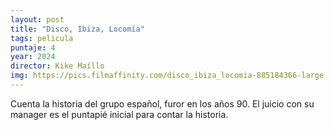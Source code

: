 ```yaml
---
layout: post
title: "Disco, Ibiza, Locomía"
tags: pelicula
puntaje: 4
year: 2024
director: Kike Maíllo
img: https://pics.filmaffinity.com/disco_ibiza_locomia-885184366-large.jpg
---
```




Cuenta la historia del grupo español, furor en los años 90.  El juicio con su manager es el puntapié inicial para contar la historia.
